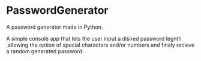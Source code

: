 # PasswordGenerator

A password generator made in Python. 

A simple console app that lets the user input a disired password legnth ,allowing the option of special characters and/or numbers and finaly recieve a random generated password. 
